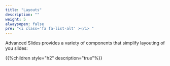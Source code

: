 ```yaml
---
title: "Layouts"
description: ""
weight: 5
alwaysopen: false
pre: "<i class='fa fa-list-alt' ></i> "
---
```


Advanced Slides provides a variety of components that simplify layouting of you slides:

{{%children style="h2" description="true"%}}
